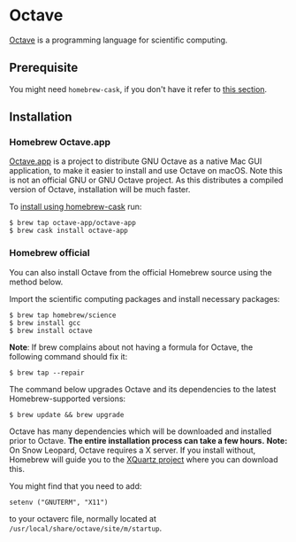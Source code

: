 # Octave
[Octave](https://www.gnu.org/software/octave/) is a programming language for scientific computing.

## Prerequisite
You might need `homebrew-cask`, if you don't have it refer to [this section](/mac-setup/Homebrew/Cask.html).

## Installation

### Homebrew Octave.app
[Octave.app](http://octave-app.org) is a project to distribute GNU Octave as a native Mac GUI application, to make it easier to install and use Octave on macOS. Note this is not an official GNU or GNU Octave project.
As this distributes a compiled version of Octave, installation will be much faster.

To [install using homebrew-cask](http://octave-app.org/#installing-with-homebrew-cask) run:

    $ brew tap octave-app/octave-app
    $ brew cask install octave-app


### Homebrew official
You can also install Octave from the official Homebrew source using the method below.

Import the scientific computing packages and install necessary packages:

    $ brew tap homebrew/science
    $ brew install gcc
    $ brew install octave

**Note**: If brew complains about not having a formula for Octave, the following command should fix it:

    $ brew tap --repair

The command below upgrades Octave and its dependencies to the latest Homebrew-supported versions:

    $ brew update && brew upgrade

Octave has many dependencies which will be downloaded and installed prior to Octave. **The entire installation process can take a few hours.** **Note:** On Snow Leopard, Octave requires a X server. If you install without, Homebrew will guide you to the [XQuartz project](https://xquartz.macosforge.org) where you can download this.

You might find that you need to add:

    setenv ("GNUTERM", "X11")

to your octaverc file, normally located at `/usr/local/share/octave/site/m/startup`.
